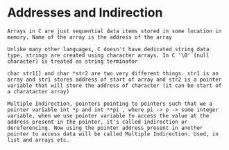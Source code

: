 # Addresses and Indirection

`Arrays in C are just sequential data items stored in some location in memory.
Name of the array is the address of the array`

`Unlike many other languages, C doesn't have dedicated string data type, strings are created using character arrays. In C '\0' (null character) is treated as string terminator`

`char str1[] and char *str2 are two very different things. str1 is an array and str1 stores address of start of array and str2 is a pointer variable that will store the address of character (it can be start of a charatacter array)`

`Multiple Indirection, pointers pointing to pointers such that we a pointer variable int *p and int **pi , where pi -> p -> some integer variable, when we use pointer variable to access the value at the address present in the pointer, it's called indirection or dereferencing. Now using the pointer address present in another pointer to access data will be called Multiple Indirection. Used, in list and arrays etc.`

